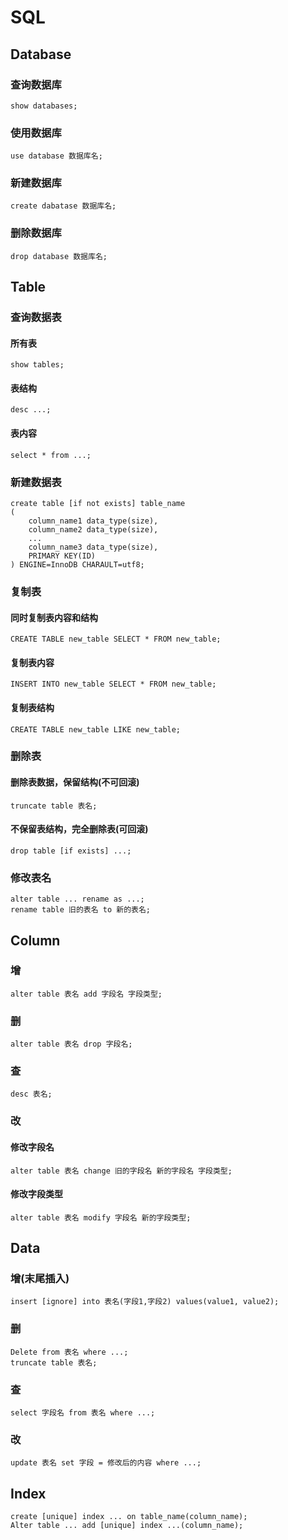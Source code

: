 # SQL


## Database
### 查询数据库

```
show databases;
```
### 使用数据库

```
use database 数据库名;
```
### 新建数据库
```
create dabatase 数据库名;
```
### 删除数据库
```
drop database 数据库名;
```
## Table
### 查询数据表
#### 所有表
```
show tables;
```
#### 表结构
```
desc ...;
```
#### 表内容
```
select * from ...;
```
### 新建数据表

```
create table [if not exists] table_name
(
    column_name1 data_type(size),    
    column_name2 data_type(size),
    ...
    column_name3 data_type(size),    
    PRIMARY KEY(ID)
) ENGINE=InnoDB CHARAULT=utf8;    
```
### 复制表

#### 同时复制表内容和结构

```
CREATE TABLE new_table SELECT * FROM new_table;
```
#### 复制表内容
```
INSERT INTO new_table SELECT * FROM new_table; 
```
#### 复制表结构
```
CREATE TABLE new_table LIKE new_table;
```
### 删除表

#### 删除表数据，保留结构(不可回滚)

```
truncate table 表名;
```
#### 不保留表结构，完全删除表(可回滚)

```
drop table [if exists] ...;
```
### 修改表名

```
alter table ... rename as ...;
rename table 旧的表名 to 新的表名;
```
## Column

### 增

```
alter table 表名 add 字段名 字段类型;
```
### 删
```
alter table 表名 drop 字段名;
```
### 查
```
desc 表名;
```
### 改
#### 修改字段名
```
alter table 表名 change 旧的字段名 新的字段名 字段类型;
```
#### 修改字段类型
```
alter table 表名 modify 字段名 新的字段类型;
```
## Data
### 增(末尾插入)
```
insert [ignore] into 表名(字段1,字段2) values(value1, value2);
```
### 删
```
Delete from 表名 where ...;
truncate table 表名;
```
### 查
```
select 字段名 from 表名 where ...;
```
### 改
```
update 表名 set 字段 = 修改后的内容 where ...;
```
## Index

```
create [unique] index ... on table_name(column_name);
Alter table ... add [unique] index ...(column_name);
```


